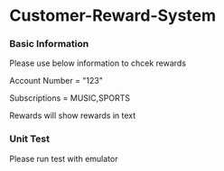 # Customer-Reward-System

### Basic Information

Please use below information to chcek rewards

Account Number = "123"

Subscriptions = MUSIC,SPORTS

Rewards will show rewards in text

### Unit Test

Please run test with emulator
